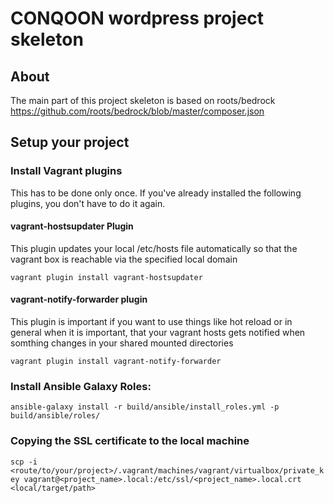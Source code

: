 # CONQOON wordpress project skeleton

## About
The main part of this project skeleton is based on roots/bedrock
https://github.com/roots/bedrock/blob/master/composer.json

## Setup your project

### Install Vagrant plugins
This has to be done only once. If you've already installed the following plugins, you don't have to do it again.

#### vagrant-hostsupdater Plugin
This plugin updates your local /etc/hosts file automatically so that the vagrant box is reachable via the specified local
domain

`vagrant plugin install vagrant-hostsupdater`

#### vagrant-notify-forwarder plugin
This plugin is important if you want to use things like hot reload or in general when it is important, that your vagrant
hosts gets notified when somthing changes in your shared mounted directories

`vagrant plugin install vagrant-notify-forwarder`

### Install Ansible Galaxy Roles:

`ansible-galaxy install -r build/ansible/install_roles.yml -p build/ansible/roles/`

### Copying the SSL certificate to the local machine

`scp -i <route/to/your/project>/.vagrant/machines/vagrant/virtualbox/private_key vagrant@<project_name>.local:/etc/ssl/<project_name>.local.crt <local/target/path>`
